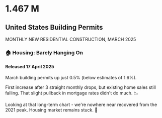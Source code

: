 # 1.467 M
## United States Building Permits
MONTHLY NEW RESIDENTIAL CONSTRUCTION, MARCH 2025
### 🏠 Housing: Barely Hanging On
#### Released 17 April 2025
March building permits up just 0.5% (below estimates of 1.6%).

First increase after 3 straight monthly drops, but existing home sales still falling. That slight pullback in mortgage rates didn't do much. 📉

Looking at that long-term chart - we're nowhere near recovered from the 2021 peak. Housing market remains stuck. 🧱

